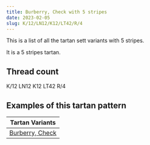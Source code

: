 ```yaml
---
title: Burberry, Check with 5 stripes
date: 2023-02-05
slug: K/12/LN12/K12/LT42/R/4
---
```

This is a list of all the tartan sett variants with 5 stripes.

It is a 5 stripes tartan.


## Thread count
K/12 LN12 K12 LT42 R/4

## Examples of this tartan pattern

| Tartan Variants |
|---------------|
| [Burberry, Check](/variants/k/12/ln12/k12/lt42/r/4-k000000-lne0e0e0-lt906030-rc00000)||
